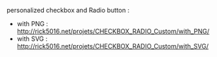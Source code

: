 personalized checkbox and Radio button :
- with PNG : http://rick5016.net/projets/CHECKBOX_RADIO_Custom/with_PNG/
- with SVG : http://rick5016.net/projets/CHECKBOX_RADIO_Custom/with_SVG/


